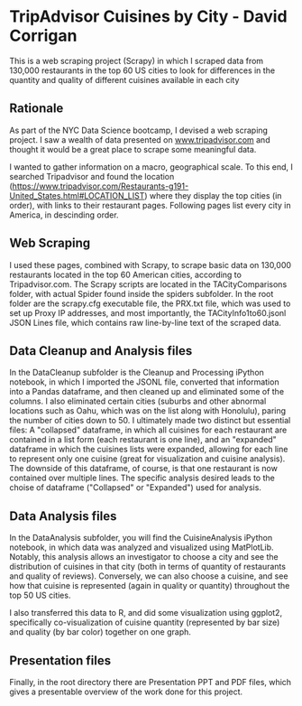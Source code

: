 # TripAdvisor Cuisines by City - David Corrigan
This is a web scraping project (Scrapy) in which I scraped data from 130,000 restaurants in the top 60 US cities to look for differences in the quantity and quality of different cuisines available in each city

## Rationale
As part of the NYC Data Science bootcamp, I devised a web scraping project. I saw a wealth of data presented on www.tripadvisor.com and thought it would be a great place to scrape some meaningful data.

I wanted to gather information on a macro, geographical scale. To this end, I searched Tripadvisor and found the location (https://www.tripadvisor.com/Restaurants-g191-United_States.html#LOCATION_LIST) where they display the top cities (in order), with links to their restaurant pages. Following pages list every city in America, in descinding order.

## Web Scraping
I used these pages, combined with Scrapy, to scrape basic data on 130,000 restaurants located in the top 60 American cities, according to Tripadvisor.com.  The Scrapy scripts are located in the TACityComparisons folder, with actual Spider found inside the spiders subfolder. In the root folder are the scrapy.cfg executable file, the PRX.txt file, which was used to set up Proxy IP addresses, and most importantly, the TACityInfo1to60.jsonl JSON Lines file, which contains raw line-by-line text of the scraped data.

## Data Cleanup and Analysis files
In the DataCleanup subfolder is the Cleanup and Processing iPython notebook, in which I imported the JSONL file, converted that information into a Pandas dataframe, and then cleaned up and eliminated some of the columns. I also eliminated certain cities (suburbs and other abnormal locations such as Oahu, which was on the list along with Honolulu), paring the number of cities down to 50. I ultimately made two distinct but essential files: A "collapsed" dataframe, in which all cuisines for each restaurant are contained in a list form (each restaurant is one line), and an "expanded" dataframe in which the cuisines lists were expanded, allowing for each line to represent only one cuisine (great for visualization and cuisine analysis). The downside of this dataframe, of course, is that one restaurant is now contained over multiple lines. The specific analysis desired leads to the choise of dataframe ("Collapsed" or "Expanded") used for analysis.

## Data Analysis files
In the DataAnalysis subfolder, you will find the CuisineAnalysis iPython notebook, in which data was analyzed and visualized using MatPlotLib. Notably, this analysis allows an investigator to choose a city and see the distribution of cuisines in that city (both in terms of quantity of restaurants and quality of reviews). Conversely, we can also choose a cuisine, and see how that cuisine is represented (again in quality or quantity) throughout the top 50 US cities.

I also transferred this data to R, and did some visualization using ggplot2, specifically co-visualization of cuisine quantity (represented by bar size) and quality (by bar color) together on one graph.

## Presentation files
Finally, in the root directory there are Presentation PPT and PDF files, which gives a presentable overview of the work done for this project.

